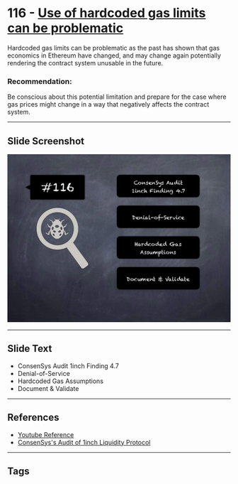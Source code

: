 
# 116 - [Use of hardcoded gas limits can be problematic](./Use%20of%20hardcoded%20gas%20limits%20can%20be%20problematic.md)

Hardcoded gas limits can be problematic as the past has shown that gas economics in Ethereum have changed, and may change again potentially rendering the contract system unusable in the future.

### Recommendation:
Be conscious about this potential limitation and prepare for the case where gas prices might change in a way that negatively affects the contract system.
___
## Slide Screenshot
![116.png](../../images/8.%20Audit%20Findings%20201/116.png)
___
## Slide Text
- ConsenSys Audit 1inch Finding 4.7
- Denial-of-Service
- Hardcoded Gas Assumptions
- Document & Validate
___
## References
- [Youtube Reference](https://youtu.be/IXm6JAprhuw?t=1018)
- [ConsenSys's Audit of 1inch Liquidity Protocol](https://consensys.net/diligence/audits/2020/12/1inch-liquidity-protocol/#use-of-hardcoded-gas-limits-can-be-problematic)
___
## Tags
